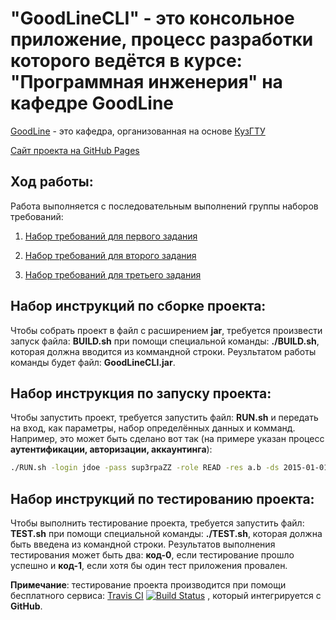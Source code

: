 <h1> "GoodLineCLI" - это консольное приложение, процесс разработки которого ведётся в курсе: "Программная инженерия" на кафедре GoodLine 
</h1>

[GoodLine](http://kafedra-goodline.info/) - это кафедра, организованная на основе [КузГТУ](https://www.kuzstu.ru/)

[Сайт проекта на GitHub Pages](https://pahahentikys.github.io/GoodLineCLI/)

<h2>Ход работы:</h2>

Работа выполняется с последовательным выполнений группы наборов требований:

  1. [Набор требований для первого задания](https://github.com/Pahahentikys/GoodLineCLI/blob/master/RoadMap.md)
  
  2. [Набор требований для второго задания](https://github.com/Pahahentikys/GoodLineCLI/blob/master/RoadMap2.md)
  
  3. [Набор требований для третьего задания](https://github.com/Pahahentikys/GoodLineCLI/blob/master/RoadMap3.md)

<h2>Набор инструкций по сборке проекта: </h2>

Чтобы собрать проект в файл с расширением **jar**, требуется произвести запуск файла: **BUILD.sh** при помощи специальной команды: **./BUILD.sh**, которая должна вводится из коммандной строки. Реузльтатом работы команды будет файл: **GoodLineCLI.jar**.

<h2>Набор инструкция по запуску проекта: </h2>

Чтобы запустить проект, требуется запустить файл: **RUN.sh** и передать на вход, как параметры, набор определённых данных и комманд. Например, это может быть сделано вот так (на примере указан процесс **аутентификации, авторизации, аккаунтинга**):
```sh
./RUN.sh -login jdoe -pass sup3rpaZZ -role READ -res a.b -ds 2015-01-01 -de 2015-12-31 -vol 100
```

<h2>Набор инструкций по тестированию проекта:  </h2> 

Чтобы выполнить тестирование проекта, требуется запустить файл: **TEST.sh** при помощи специальной команды: **./TEST.sh**, которая должна быть введена из командной строки. Результатов выполнения тестирования может быть два: **код-0**, если тестирование прошло успешно и **код-1**, если хотя бы один тест приложения провален. 

**Примечание**: тестирование проекта производится при помощи бесплатного сервиса: [Travis CI](https://travis-ci.org/) [![Build Status](https://travis-ci.org/Pahahentikys/GoodLineCLI.svg?branch=master)](https://travis-ci.org/Pahahentikys/GoodLineCLI) , который  интегрируется с **GitHub**.


